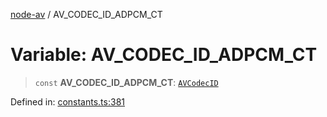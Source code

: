 [node-av](../globals.md) / AV\_CODEC\_ID\_ADPCM\_CT

# Variable: AV\_CODEC\_ID\_ADPCM\_CT

> `const` **AV\_CODEC\_ID\_ADPCM\_CT**: [`AVCodecID`](../type-aliases/AVCodecID.md)

Defined in: [constants.ts:381](https://github.com/seydx/av/blob/f8631fc881b394300b1479f511d55cf1c370a87f/src/constants/constants.ts#L381)
